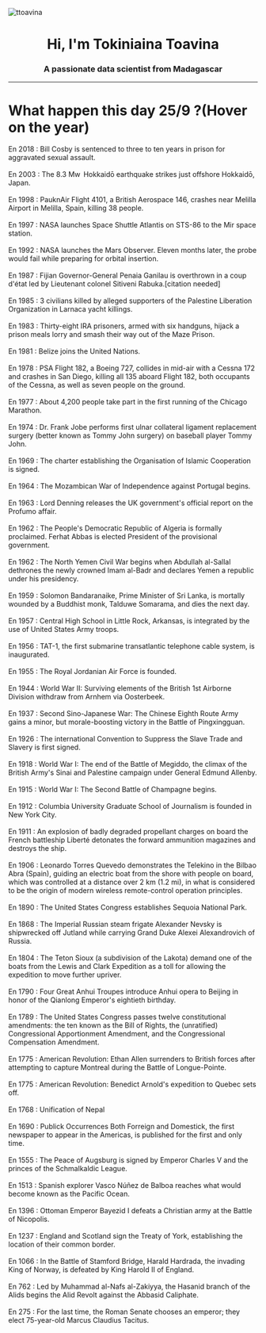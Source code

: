 
<p align="left"> <img src="https://komarev.com/ghpvc/?username=ttoavina&label=Profile%20views&color=0e75b6&style=flat" alt="ttoavina" /> </p>
<h1 align="center">Hi, I'm Tokiniaina Toavina</h1>
<h3 align="center">A passionate data scientist from Madagascar</h3>
    
<hr/>
<h1> What happen this day 25/9 ?(Hover on the year)</h1>

En 2018 : Bill Cosby is sentenced to three to ten years in prison for aggravated sexual assault.
<br/><br/>
En 2003 : The 8.3 Mw  Hokkaidō earthquake strikes just offshore Hokkaidō, Japan.
<br/><br/>
En 1998 : PauknAir Flight 4101, a British Aerospace 146, crashes near Melilla Airport in Melilla, Spain, killing 38 people.
<br/><br/>
En 1997 : NASA launches Space Shuttle Atlantis on STS-86 to the Mir space station.
<br/><br/>
En 1992 : NASA launches the Mars Observer. Eleven months later, the probe would fail while preparing for orbital insertion.
<br/><br/>
En 1987 : Fijian Governor-General Penaia Ganilau is overthrown in a coup d'état led by Lieutenant colonel Sitiveni Rabuka.[citation needed]
<br/><br/>
En 1985 : 3 civilians killed by alleged supporters of the Palestine Liberation Organization in Larnaca yacht killings.
<br/><br/>
En 1983 : Thirty-eight IRA prisoners, armed with six handguns, hijack a prison meals lorry and smash their way out of the Maze Prison.
<br/><br/>
En 1981 : Belize joins the United Nations.
<br/><br/>
En 1978 : PSA Flight 182, a Boeing 727, collides in mid-air with a Cessna 172 and crashes in San Diego, killing all 135 aboard Flight 182, both occupants of the Cessna, as well as seven people on the ground.
<br/><br/>
En 1977 : About 4,200 people take part in the first running of the Chicago Marathon.
<br/><br/>
En 1974 : Dr. Frank Jobe performs first ulnar collateral ligament replacement surgery (better known as Tommy John surgery) on baseball player Tommy John.
<br/><br/>
En 1969 : The charter establishing the Organisation of Islamic Cooperation is signed.
<br/><br/>
En 1964 : The Mozambican War of Independence against Portugal begins.
<br/><br/>
En 1963 : Lord Denning releases the UK government's official report on the Profumo affair.
<br/><br/>
En 1962 : The People's Democratic Republic of Algeria is formally proclaimed. Ferhat Abbas is elected President of the provisional government.
<br/><br/>
En 1962 : The North Yemen Civil War begins when Abdullah al-Sallal dethrones the newly crowned Imam al-Badr and declares Yemen a republic under his presidency.
<br/><br/>
En 1959 : Solomon Bandaranaike, Prime Minister of Sri Lanka, is mortally wounded by a Buddhist monk, Talduwe Somarama, and dies the next day.
<br/><br/>
En 1957 : Central High School in Little Rock, Arkansas, is integrated by the use of United States Army troops.
<br/><br/>
En 1956 : TAT-1, the first submarine transatlantic telephone cable system, is inaugurated.
<br/><br/>
En 1955 : The Royal Jordanian Air Force is founded.
<br/><br/>
En 1944 : World War II: Surviving elements of the British 1st Airborne Division withdraw from Arnhem via Oosterbeek.
<br/><br/>
En 1937 : Second Sino-Japanese War: The Chinese Eighth Route Army gains a minor, but morale-boosting victory in the Battle of Pingxingguan.
<br/><br/>
En 1926 : The international Convention to Suppress the Slave Trade and Slavery is first signed.
<br/><br/>
En 1918 : World War I: The end of the Battle of Megiddo, the climax of the British Army's Sinai and Palestine campaign under General Edmund Allenby.
<br/><br/>
En 1915 : World War I: The Second Battle of Champagne begins.
<br/><br/>
En 1912 : Columbia University Graduate School of Journalism is founded in New York City.
<br/><br/>
En 1911 : An explosion of badly degraded propellant charges on board the French battleship Liberté detonates the forward ammunition magazines and destroys the ship.
<br/><br/>
En 1906 : Leonardo Torres Quevedo demonstrates the Telekino in the Bilbao Abra (Spain), guiding an electric boat from the shore with people on board, which was controlled at a distance over 2 km (1.2 mi), in what is considered to be the origin of modern wireless remote-control operation principles.
<br/><br/>
En 1890 : The United States Congress establishes Sequoia National Park.
<br/><br/>
En 1868 : The Imperial Russian steam frigate Alexander Nevsky is shipwrecked off Jutland while carrying Grand Duke Alexei Alexandrovich of Russia.
<br/><br/>
En 1804 : The Teton Sioux (a subdivision of the Lakota) demand one of the boats from the Lewis and Clark Expedition as a toll for allowing the expedition to move further upriver.
<br/><br/>
En 1790 : Four Great Anhui Troupes introduce Anhui opera to Beijing in honor of the Qianlong Emperor's eightieth birthday.
<br/><br/>
En 1789 : The United States Congress passes twelve constitutional amendments: the ten known as the Bill of Rights, the (unratified) Congressional Apportionment Amendment, and the Congressional Compensation Amendment.
<br/><br/>
En 1775 : American Revolution: Ethan Allen surrenders to British forces after attempting to capture Montreal during the Battle of Longue-Pointe.
<br/><br/>
En 1775 : American Revolution: Benedict Arnold's expedition to Quebec sets off.
<br/><br/>
En 1768 : Unification of Nepal
<br/><br/>
En 1690 : Publick Occurrences Both Forreign and Domestick, the first newspaper to appear in the Americas, is published for the first and only time.
<br/><br/>
En 1555 : The Peace of Augsburg is signed by Emperor Charles V and the princes of the Schmalkaldic League.
<br/><br/>
En 1513 : Spanish explorer Vasco Núñez de Balboa reaches what would become known as the Pacific Ocean.
<br/><br/>
En 1396 : Ottoman Emperor Bayezid I defeats a Christian army at the Battle of Nicopolis.
<br/><br/>
En 1237 : England and Scotland sign the Treaty of York, establishing the location of their common border.
<br/><br/>
En 1066 : In the Battle of Stamford Bridge, Harald Hardrada, the invading King of Norway, is defeated by King Harold II of England.
<br/><br/>
En 762 : Led by Muhammad al-Nafs al-Zakiyya, the Hasanid branch of the Alids begins the Alid Revolt against the Abbasid Caliphate.
<br/><br/>
En 275 : For the last time, the Roman Senate chooses an emperor; they elect 75-year-old Marcus Claudius Tacitus.
<br/><br/>

